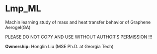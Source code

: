 # Lmp_ML
Machin learning study of mass and heat transfer behavior of Graphene Aerogel(GA)

PLEASE DO NOT COPY AND USE WITHOUT AUTHOR'S PERMISSION !!!

**Ownership:** Honglin Liu (MSE Ph.D. at Georgia Tech)

